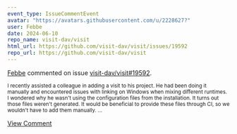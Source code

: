 ```yaml
---
event_type: IssueCommentEvent
avatar: "https://avatars.githubusercontent.com/u/2228627?"
user: Febbe
date: 2024-06-10
repo_name: visit-dav/visit
html_url: https://github.com/visit-dav/visit/issues/19592
repo_url: https://github.com/visit-dav/visit
---
```


<a href='https://github.com/Febbe' target='_blank'>Febbe</a> commented on issue <a href='https://github.com/visit-dav/visit/issues/19592' target='_blank'>visit-dav/visit#19592</a>.

<small>I recently assisted a colleague in adding a visit to his project. He had been doing it manually and encountered issues with linking on Windows when mixing different runtimes. I wondered why he wasn't using the configuration files from the installation. It turns out those files weren't generated. It would be beneficial to provide these files through CI, so we wouldn't have to add them manually....</small>

<a href='https://github.com/visit-dav/visit/issues/19592' target='_blank'>View Comment</a>